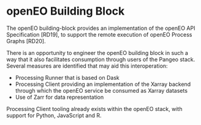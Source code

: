 # openEO Building Block

The openEO building-block provides an implementation of the openEO API Specification [RD19], to support the remote execution of openEO Process Graphs [RD20].

There is an opportunity to engineer the openEO building block in such a way that it also facilitates consumption through users of the Pangeo stack. Several measures are identified that may aid this interoperation:

*	Processing Runner that is based on Dask
*	Processing Client providing an implementation of the Xarray backend through which the openEO service be consumed as Xarray datasets
*	Use of Zarr for data representation

Processing Client tooling already exists within the openEO stack, with support for Python, JavaScript and R.
